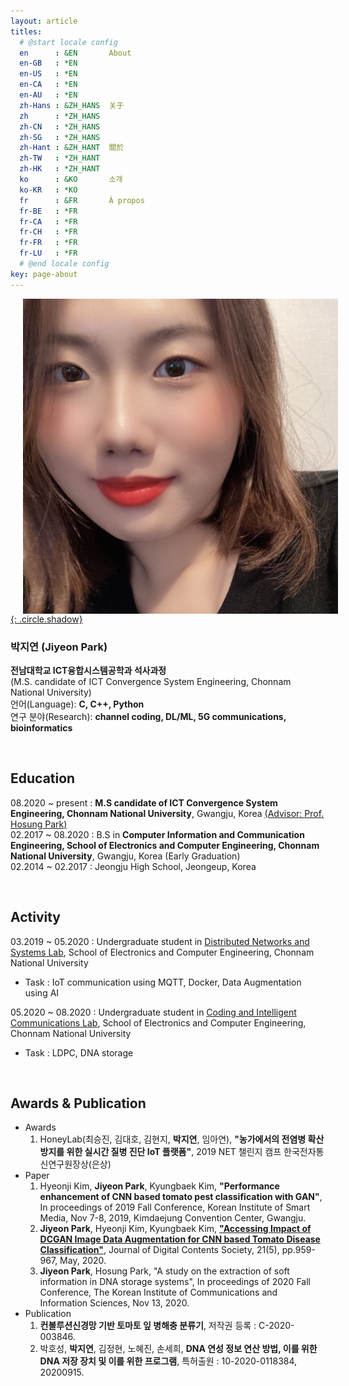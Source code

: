 ```yaml
---
layout: article
titles:
  # @start locale config
  en      : &EN       About
  en-GB   : *EN
  en-US   : *EN
  en-CA   : *EN
  en-AU   : *EN
  zh-Hans : &ZH_HANS  关于
  zh      : *ZH_HANS
  zh-CN   : *ZH_HANS
  zh-SG   : *ZH_HANS
  zh-Hant : &ZH_HANT  關於
  zh-TW   : *ZH_HANT
  zh-HK   : *ZH_HANT
  ko      : &KO       소개
  ko-KR   : *KO
  fr      : &FR       À propos
  fr-BE   : *FR
  fr-CA   : *FR
  fr-CH   : *FR
  fr-FR   : *FR
  fr-LU   : *FR
  # @end locale config
key: page-about
---
```


<a href="https://www.instagram.com/_jiyeoninit_/" target="_blank">
<img src="./assets/images/jy.jpg" class="image image--md" align="left" hspace="20" markdown="1">{: .circle.shadow} </a>

### 박지연 (Jiyeon Park)        
**전남대학교 ICT융합시스템공학과 석사과정**    
(M.S. candidate of ICT Convergence System Engineering, Chonnam National University)    
언어(Language): **C, C++, Python**   
연구 분야(Research): **channel coding, DL/ML, 5G communications, bioinformatics**

<br/>

## Education
08.2020 ~ present : **M.S candidate of ICT Convergence System Engineering, Chonnam National University**, Gwangju, Korea
<a href="http://myweb.jnu.ac.kr/~hpark1/" target="_blank">  (Advisor: Prof. Hosung Park)</a>    
02.2017 ~ 08.2020 : B.S in **Computer Information and Communication Engineering, School of Electronics and Computer Engineering, Chonnam National University**, Gwangju, Korea (Early Graduation)    
02.2014 ~ 02.2017 : Jeongju High School, Jeongeup, Korea    

<br/>

## Activity
03.2019 ~ 05.2020 : Undergraduate student in
<a href="http://dnslab.jnu.ac.kr/" target="_blank"> Distributed Networks and Systems Lab</a>, School of Electronics and Computer Engineering, Chonnam National University
- Task : IoT communication using MQTT, Docker, Data Augmentation using AI

05.2020 ~ 08.2020 : Undergraduate student in
<a href="http://cctl.jnu.ac.kr/" target="_blank"> Coding and Intelligent Communications Lab</a>, School of Electronics and Computer Engineering, Chonnam National University    
- Task : LDPC, DNA storage    

<br/>

## Awards & Publication
- Awards     
	1. HoneyLab(최승진, 김대호, 김현지, **박지연**, 임아연), **"농가에서의 전염병 확산 방지를 위한 실시간 질병 진단 IoT 플랫폼"**, 2019 NET 챌린지 캠프 한국전자통신연구원장상(은상)    
- Paper      
	1. Hyeonji Kim, **Jiyeon Park**, Kyungbaek Kim, 
**"Performance enhancement of CNN based tomato pest classification with GAN"**, In proceedings of 2019 Fall Conference, Korean Institute of Smart Media, Nov 7-8, 2019, Kimdaejung Convention Center, Gwangju.    
	2. **Jiyeon Park**, Hyeonji Kim, Kyungbaek Kim, 
<a href="https://www.dbpia.co.kr/journal/articleDetail?nodeId=NODE09347960" target="_blank">**"Accessing Impact of DCGAN Image Data Augmentation for CNN based Tomato Disease Classification"**</a>, Journal of Digital Contents Society, 21(5), pp.959-967, May, 2020.
  3. **Jiyeon Park**, Hosung Park, "A study on the extraction of soft information in DNA storage systems", In proceedings of 2020 Fall Conference, The Korean Institute of Communications and Information Sciences, Nov 13, 2020.    
- Publication     
	1. **컨볼루션신경망 기반 토마토 잎 병해충 분류기**, 저작권 등록 : C-2020-003846.      
  2. 박호성, **박지연**, 김정현, 노혜진, 손세희, **DNA 연성 정보 연산 방법, 이를 위한 DNA 저장 장치 및 이를 위한 프로그램**, 특허출원 : 10-2020-0118384, 20200915.      
<br/>




